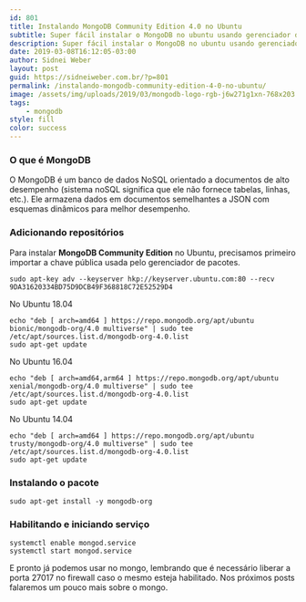 ```yaml
---
id: 801
title: Instalando MongoDB Community Edition 4.0 no Ubuntu
subtitle: Super fácil instalar o MongoDB no ubuntu usando gerenciador de pacotes.
description: Super fácil instalar o MongoDB no ubuntu usando gerenciador de pacotes.
date: 2019-03-08T16:12:05-03:00
author: Sidnei Weber
layout: post
guid: https://sidneiweber.com.br/?p=801
permalink: /instalando-mongodb-community-edition-4-0-no-ubuntu/
image: /assets/img/uploads/2019/03/mongodb-logo-rgb-j6w271g1xn-768x203.jpg
tags:
    - mongodb
style: fill
color: success
---
```


### <span id="O_que_e_MongoDB">O que é MongoDB</span>

O MongoDB é um banco de dados NoSQL orientado a documentos de alto desempenho (sistema noSQL significa que ele não fornece tabelas, linhas, etc.). Ele armazena dados em documentos semelhantes a JSON com esquemas dinâmicos para melhor desempenho.

### <span id="Adicionando_repositorios">Adicionando repositórios</span>

Para instalar **MongoDB Community Edition** no Ubuntu, precisamos primeiro importar a chave pública usada pelo gerenciador de pacotes.

```shell
sudo apt-key adv --keyserver hkp://keyserver.ubuntu.com:80 --recv 9DA31620334BD75D9DCB49F368818C72E52529D4
```

No Ubuntu 18.04

```shell
echo "deb [ arch=amd64 ] https://repo.mongodb.org/apt/ubuntu bionic/mongodb-org/4.0 multiverse" | sudo tee /etc/apt/sources.list.d/mongodb-org-4.0.list
sudo apt-get update
```

No Ubuntu 16.04

```shell
echo "deb [ arch=amd64,arm64 ] https://repo.mongodb.org/apt/ubuntu xenial/mongodb-org/4.0 multiverse" | sudo tee /etc/apt/sources.list.d/mongodb-org-4.0.list
sudo apt-get update
```

No Ubuntu 14.04

```shell
echo "deb [ arch=amd64 ] https://repo.mongodb.org/apt/ubuntu trusty/mongodb-org/4.0 multiverse" | sudo tee /etc/apt/sources.list.d/mongodb-org-4.0.list
sudo apt-get update
```

### <span id="Instalando_o_pacote">Instalando o pacote</span>

```shell
sudo apt-get install -y mongodb-org
```

### <span id="Habilitando_e_iniciando_servico">Habilitando e iniciando serviço</span>

```shell
systemctl enable mongod.service
systemctl start mongod.service
```

E pronto já podemos usar no mongo, lembrando que é necessário liberar a porta 27017 no firewall caso o mesmo esteja habilitado. Nos próximos posts falaremos um pouco mais sobre o mongo.
